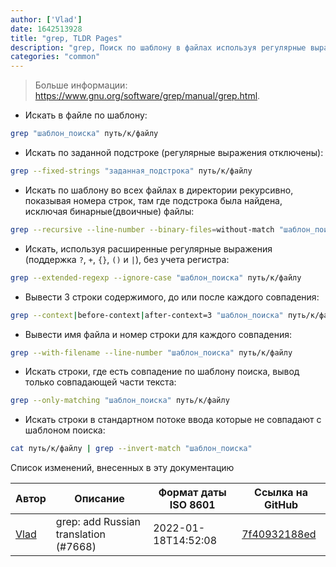 ```yaml
---
author: ['Vlad']
date: 1642513928
title: "grep, TLDR Pages"
description: "grep, Поиск по шаблону в файлах используя регулярные выражения."
categories: "common"
---
```

> Больше информации: <https://www.gnu.org/software/grep/manual/grep.html>.

- Искать в файле по шаблону:

```bash
grep "шаблон_поиска" путь/к/файлу
```

- Искать по заданной подстроке (регулярные выражения отключены):

```bash
grep --fixed-strings "заданная_подстрока" путь/к/файлу
```

- Искать по шаблону во всех файлах в директории рекурсивно, показывая номера строк, там где подстрока была найдена, исключая бинарные(двоичные) файлы:

```bash
grep --recursive --line-number --binary-files=without-match "шаблон_поиска" путь/к/директории
```

- Искать, используя расширенные регулярные выражения (поддержка `?`, `+`, `{}`, `()` и `|`), без учета регистра:

```bash
grep --extended-regexp --ignore-case "шаблон_поиска" путь/к/файлу
```

- Вывести 3 строки содержимого, до или после каждого совпадения:

```bash
grep --context|before-context|after-context=3 "шаблон_поиска" путь/к/файлу
```

- Вывести имя файла и номер строки для каждого совпадения:

```bash
grep --with-filename --line-number "шаблон_поиска" путь/к/файлу
```

- Искать строки, где есть совпадение по шаблону поиска, вывод только совпадающей части текста:

```bash
grep --only-matching "шаблон_поиска" путь/к/файлу
```

- Искать строки в стандартном потоке ввода которые не совпадают с шаблоном поиска:

```bash
cat путь/к/файлу | grep --invert-match "шаблон_поиска"
```
Список изменений, внесенных в эту документацию


Автор | Описание | Формат даты ISO 8601 | Ссылка на GitHub
------|-----|-----|-----
[Vlad](mailto:dremdem@gmail.com) | grep: add Russian translation (#7668) | 2022-01-18T14:52:08 | [7f40932188ed](https://github.com/tldr-pages/tldr/commit/7f40932188ed9423eedb0f39dad111d3ff01852a)

